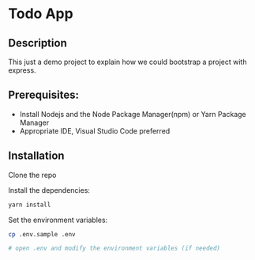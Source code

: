 # Todo App
## Description
This just a demo project to explain how we could bootstrap a project with express.
## Prerequisites:

- Install Nodejs and the Node Package Manager(npm) or Yarn Package Manager
- Appropriate IDE, Visual Studio Code preferred

## Installation

Clone the repo

Install the dependencies:

```bash
yarn install
```

Set the environment variables:

```bash
cp .env.sample .env

# open .env and modify the environment variables (if needed)
```
